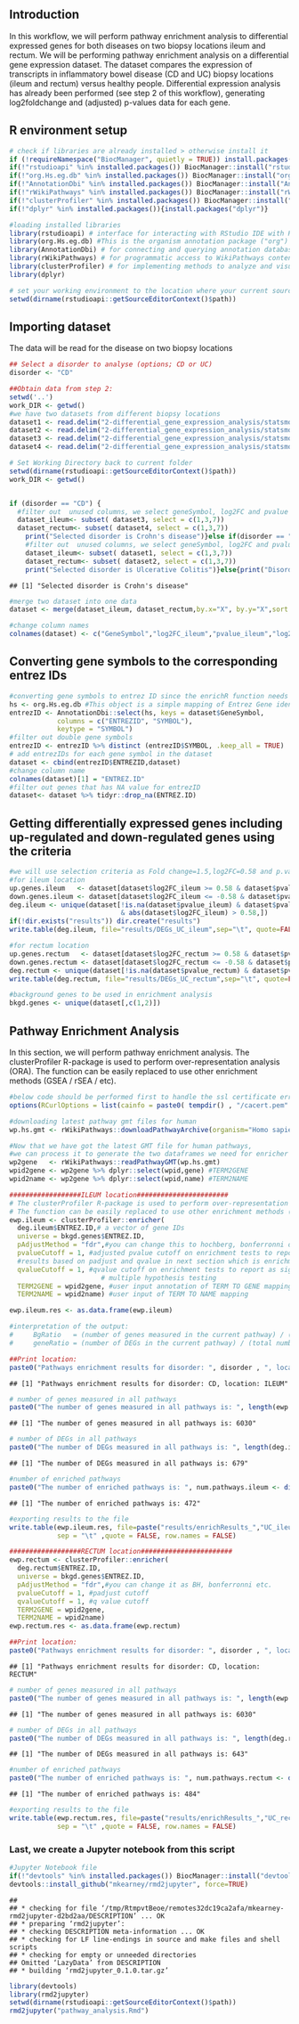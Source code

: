 ## Introduction

In this workflow, we will perform pathway enrichment analysis to
differential expressed genes for both diseases on two biopsy locations
ileum and rectum. We will be performing pathway enrichment analysis on a
differential gene expression dataset. The dataset compares the
expression of transcripts in inflammatory bowel disease (CD and UC)
biopsy locations (ileum and rectum) versus healthy people. Differential
expression analysis has already been performed (see step 2 of this
workflow), generating log2foldchange and (adjusted) p-values data for
each gene.

## R environment setup

``` r
# check if libraries are already installed > otherwise install it
if (!requireNamespace("BiocManager", quietly = TRUE)) install.packages("BiocManager")
if(!"rstudioapi" %in% installed.packages()) BiocManager::install("rstudioapi")
if(!"org.Hs.eg.db" %in% installed.packages()) BiocManager::install("org.Hs.eg.db")  
if(!"AnnotationDbi" %in% installed.packages()) BiocManager::install("AnnotationDbi")
if(!"rWikiPathways" %in% installed.packages()) BiocManager::install("rWikiPathways")
if(!"clusterProfiler" %in% installed.packages()) BiocManager::install("clusterProfiler") 
if(!"dplyr" %in% installed.packages()){install.packages("dplyr")}

#loading installed libraries
library(rstudioapi) # interface for interacting with RStudio IDE with R code.
library(org.Hs.eg.db) #This is the organism annotation package ("org") for Homo sapiens ("Hs"), organized as an AnnotationDbi   package ("db"), using Entrez Gene IDs ("eg") as primary key.
library(AnnotationDbi) # for connecting and querying annotation databases
library(rWikiPathways) # for programmatic access to WikiPathways content
library(clusterProfiler) # for implementing methods to analyze and visualize functional profiles of genomic data
library(dplyr)

# set your working environment to the location where your current source file is saved into.
setwd(dirname(rstudioapi::getSourceEditorContext()$path))
```

## Importing dataset

The data will be read for the disease on two biopsy locations

``` r
## Select a disorder to analyse (options; CD or UC)
disorder <- "CD"

##Obtain data from step 2:
setwd('..')
work_DIR <- getwd()
#we have two datasets from different biopsy locations
dataset1 <- read.delim("2-differential_gene_expression_analysis/statsmodel/table_UC_Ileum_vs_nonIBD_Ileum.tab")
dataset2 <- read.delim("2-differential_gene_expression_analysis/statsmodel/table_UC_Rectum_vs_nonIBD_Rectum.tab")
dataset3 <- read.delim("2-differential_gene_expression_analysis/statsmodel/table_CD_Ileum_vs_nonIBD_Ileum.tab")
dataset4 <- read.delim("2-differential_gene_expression_analysis/statsmodel/table_CD_Rectum_vs_nonIBD_Rectum.tab")

# Set Working Directory back to current folder
setwd(dirname(rstudioapi::getSourceEditorContext()$path))
work_DIR <- getwd()


if (disorder == "CD") {
  #filter out  unused columns, we select geneSymbol, log2FC and pvalue
  dataset_ileum<- subset( dataset3, select = c(1,3,7))
  dataset_rectum<- subset( dataset4, select = c(1,3,7))
    print("Selected disorder is Crohn's disease")}else if(disorder == "UC"){ 
    #filter out  unused columns, we select geneSymbol, log2FC and pvalue
    dataset_ileum<- subset( dataset1, select = c(1,3,7))
    dataset_rectum<- subset( dataset2, select = c(1,3,7))
    print("Selected disorder is Ulcerative Colitis")}else{print("Disorder not Recognised")}
```

    ## [1] "Selected disorder is Crohn's disease"

``` r
#merge two dataset into one data 
dataset <- merge(dataset_ileum, dataset_rectum,by.x="X", by.y="X",sort = TRUE, all.x = TRUE, all.y = TRUE)

#change column names
colnames(dataset) <- c("GeneSymbol","log2FC_ileum","pvalue_ileum","log2FC_rectum","pvalue_rectum")
```

## Converting gene symbols to the corresponding entrez IDs

``` r
#converting gene symbols to entrez ID since the enrichR function needs entrez IDs for each gene symbol
hs <- org.Hs.eg.db #This object is a simple mapping of Entrez Gene identifier
entrezID <- AnnotationDbi::select(hs, keys = dataset$GeneSymbol,
            columns = c("ENTREZID", "SYMBOL"),
            keytype = "SYMBOL")
#filter out double gene symbols
entrezID <- entrezID %>% distinct (entrezID$SYMBOL, .keep_all = TRUE)
# add entrezIDs for each gene symbol in the dataset
dataset <- cbind(entrezID$ENTREZID,dataset)
#change column name
colnames(dataset)[1] = "ENTREZ.ID"
#filter out genes that has NA value for entrezID
dataset<- dataset %>% tidyr::drop_na(ENTREZ.ID)
```

## Getting differentially expressed genes including up-regulated and down-regulated genes using the criteria

``` r
#we will use selection criteria as Fold change=1.5,log2FC=0.58 and p.value < 0.05
#for ileum location
up.genes.ileum   <- dataset[dataset$log2FC_ileum >= 0.58 & dataset$pvalue_ileum < 0.05, 1] 
down.genes.ileum <- dataset[dataset$log2FC_ileum <= -0.58 & dataset$pvalue_ileum < 0.05, 1] 
deg.ileum <- unique(dataset[!is.na(dataset$pvalue_ileum) & dataset$pvalue_ileum < 0.05 
                            & abs(dataset$log2FC_ileum) > 0.58,])
if(!dir.exists("results")) dir.create("results")
write.table(deg.ileum, file="results/DEGs_UC_ileum",sep="\t", quote=FALSE, row.names = FALSE)

#for rectum location
up.genes.rectum   <- dataset[dataset$log2FC_rectum >= 0.58 & dataset$pvalue_rectum < 0.05, 1] 
down.genes.rectum <- dataset[dataset$log2FC_rectum <= -0.58 & dataset$pvalue_rectum < 0.05, 1] 
deg.rectum <- unique(dataset[!is.na(dataset$pvalue_rectum) & dataset$pvalue_rectum < 0.05 & abs(dataset$log2FC_rectum) > 0.58,])
write.table(deg.rectum, file="results/DEGs_UC_rectum",sep="\t", quote=FALSE, row.names = FALSE)

#background genes to be used in enrichment analysis
bkgd.genes <- unique(dataset[,c(1,2)])
```

## Pathway Enrichment Analysis

In this section, we will perform pathway enrichment analysis. The
clusterProfiler R-package is used to perform over-representation
analysis (ORA). The function can be easily replaced to use other
enrichment methods (GSEA / rSEA / etc).

``` r
#below code should be performed first to handle the ssl certificate error while uploading pathways 
options(RCurlOptions = list(cainfo = paste0( tempdir() , "/cacert.pem" ), ssl.verifypeer = FALSE))

#downloading latest pathway gmt files for human 
wp.hs.gmt <- rWikiPathways::downloadPathwayArchive(organism="Homo sapiens", format = "gmt")

#Now that we have got the latest GMT file for human pathways, 
#we can process it to generate the two dataframes we need for enricher
wp2gene   <- rWikiPathways::readPathwayGMT(wp.hs.gmt)
wpid2gene <- wp2gene %>% dplyr::select(wpid,gene) #TERM2GENE
wpid2name <- wp2gene %>% dplyr::select(wpid,name) #TERM2NAME

##################ILEUM location#######################
# The clusterProfiler R-package is used to perform over-representation analysis (ORA)
# The function can be easily replaced to use other enrichment methods (GSEA / rSEA / etc). 
ewp.ileum <- clusterProfiler::enricher(
  deg.ileum$ENTREZ.ID,# a vector of gene IDs
  universe = bkgd.genes$ENTREZ.ID,
  pAdjustMethod = "fdr",#you can change this to hochberg, bonferronni or none etc.
  pvalueCutoff = 1, #adjusted pvalue cutoff on enrichment tests to report, we set it a wider criteria then we will filter out
  #results based on padjust and qvalue in next section which is enrichment result visualization
  qvalueCutoff = 1, #qvalue cutoff on enrichment tests to report as significant, 
                       # multiple hypothesis testing
  TERM2GENE = wpid2gene, #user input annotation of TERM TO GENE mapping
  TERM2NAME = wpid2name) #user input of TERM TO NAME mapping

ewp.ileum.res <- as.data.frame(ewp.ileum) 

#interpretation of the output: 
#     BgRatio   = (number of genes measured in the current pathway) / (number of genes measured in all pathways)
#     geneRatio = (number of DEGs in the current pathway) / (total number of DEGs in all pathways)

##Print location:
paste0("Pathways enrichment results for disorder: ", disorder , ", location: ILEUM")
```

    ## [1] "Pathways enrichment results for disorder: CD, location: ILEUM"

``` r
# number of genes measured in all pathways
paste0("The number of genes measured in all pathways is: ", length(ewp.ileum@universe))
```

    ## [1] "The number of genes measured in all pathways is: 6030"

``` r
# number of DEGs in all pathways
paste0("The number of DEGs measured in all pathways is: ", length(deg.ileum$ENTREZ.ID[deg.ileum$ENTREZ.ID %in% unique(wp2gene$gene)]))
```

    ## [1] "The number of DEGs measured in all pathways is: 679"

``` r
#number of enriched pathways
paste0("The number of enriched pathways is: ", num.pathways.ileum <- dim(ewp.ileum.res)[1])
```

    ## [1] "The number of enriched pathways is: 472"

``` r
#exporting results to the file
write.table(ewp.ileum.res, file=paste("results/enrichResults_","UC_ileum",sep = ""),
            sep = "\t" ,quote = FALSE, row.names = FALSE)

##################RECTUM location#######################
ewp.rectum <- clusterProfiler::enricher(
  deg.rectum$ENTREZ.ID,
  universe = bkgd.genes$ENTREZ.ID,
  pAdjustMethod = "fdr",#you can change it as BH, bonferronni etc.
  pvalueCutoff = 1, #padjust cutoff
  qvalueCutoff = 1, #q value cutoff 
  TERM2GENE = wpid2gene,
  TERM2NAME = wpid2name)
ewp.rectum.res <- as.data.frame(ewp.rectum) 

##Print location:
paste0("Pathways enrichment results for disorder: ", disorder , ", location: RECTUM")
```

    ## [1] "Pathways enrichment results for disorder: CD, location: RECTUM"

``` r
# number of genes measured in all pathways
paste0("The number of genes measured in all pathways is: ", length(ewp.rectum@universe))
```

    ## [1] "The number of genes measured in all pathways is: 6030"

``` r
# number of DEGs in all pathways
paste0("The number of DEGs measured in all pathways is: ", length(deg.rectum$ENTREZ.ID[deg.rectum$ENTREZ.ID %in% unique(wp2gene$gene)]))
```

    ## [1] "The number of DEGs measured in all pathways is: 643"

``` r
#number of enriched pathways
paste0("The number of enriched pathways is: ", num.pathways.rectum <- dim(ewp.rectum.res)[1])
```

    ## [1] "The number of enriched pathways is: 484"

``` r
#exporting results to the file
write.table(ewp.rectum.res, file=paste("results/enrichResults_","UC_rectum",sep = ""),
            sep = "\t" ,quote = FALSE, row.names = FALSE)
```

### Last, we create a Jupyter notebook from this script

``` r
#Jupyter Notebook file
if(!"devtools" %in% installed.packages()) BiocManager::install("devtools")
devtools::install_github("mkearney/rmd2jupyter", force=TRUE)
```

    ## 
    ## * checking for file ‘/tmp/RtmpvtBeoe/remotes32dc19ca2afa/mkearney-rmd2jupyter-d2bd2aa/DESCRIPTION’ ... OK
    ## * preparing ‘rmd2jupyter’:
    ## * checking DESCRIPTION meta-information ... OK
    ## * checking for LF line-endings in source and make files and shell scripts
    ## * checking for empty or unneeded directories
    ## Omitted ‘LazyData’ from DESCRIPTION
    ## * building ‘rmd2jupyter_0.1.0.tar.gz’

``` r
library(devtools)
library(rmd2jupyter)
setwd(dirname(rstudioapi::getSourceEditorContext()$path))
rmd2jupyter("pathway_analysis.Rmd")
```
